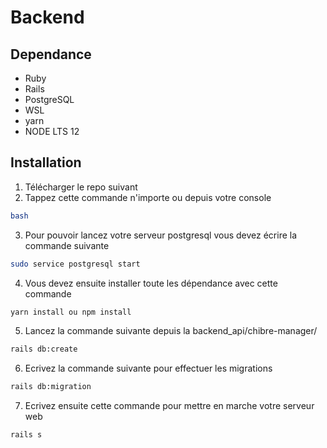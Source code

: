# Backend

## Dependance

 - Ruby
 - Rails
 - PostgreSQL
 - WSL
 - yarn
 - NODE LTS 12
 

## Installation


1. Télécharger le repo suivant
2. Tappez cette commande n'importe ou depuis votre console
```bash
bash
```
3. Pour pouvoir lancez votre serveur postgresql vous devez écrire la commande suivante
```bash
sudo service postgresql start
```
4. Vous devez ensuite installer toute les dépendance avec cette commande
```bash
yarn install ou npm install
```
5. Lancez la commande suivante depuis la backend_api/chibre-manager/
```bash
rails db:create
```
6. Ecrivez la commande suivante pour effectuer les migrations
```bash
rails db:migration
```
7. Ecrivez ensuite cette commande pour mettre en marche votre serveur web 
```bash
rails s
```
